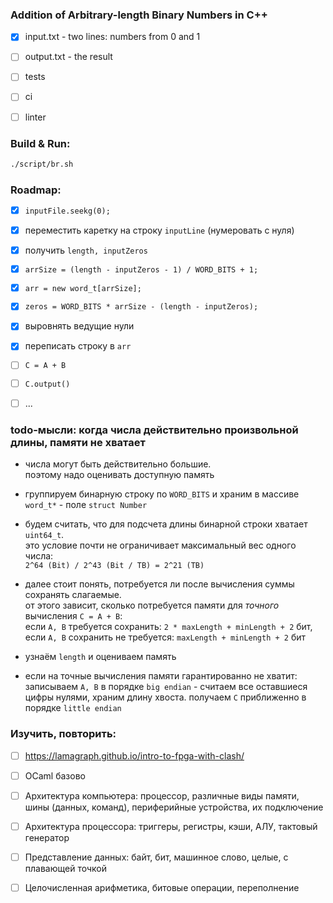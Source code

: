 
### Addition of Arbitrary-length Binary Numbers in C++

- [x] input.txt  - two lines: numbers from 0 and 1  
- [ ] output.txt - the result
- [ ] tests
- [ ] ci
- [ ] linter 


### Build & Run:

```bash 
./script/br.sh
```


### Roadmap:

- [x] `inputFile.seekg(0);`

- [x] переместить каретку на строку `inputLine` (нумеровать с нуля)

- [x] получить `length, inputZeros`

- [x] `arrSize = (length - inputZeros - 1) / WORD_BITS + 1;`

- [x] `arr = new word_t[arrSize];`
  
- [x] `zeros = WORD_BITS * arrSize - (length - inputZeros);`

- [x] выровнять ведущие нули

- [x] переписать строку в `arr`

- [ ] `C = A + B`

- [ ] `C.output()`

- [ ] ...


### todo-мысли: когда числа действительно произвольной длины, памяти не хватает

- числа могут быть действительно большие.  
  поэтому надо оценивать доступную память

- группируем бинарную строку по `WORD_BITS` и храним в массиве `word_t*` - поле `struct Number`

- будем считать, что для подсчета длины бинарной строки хватает `uint64_t`.  
  это условие почти не ограничивает максимальный вес одного числа:  
  `2^64 (Bit) / 2^43 (Bit / TB) = 2^21 (TB)`

- далее стоит понять, потребуется ли после вычисления суммы сохранять слагаемые.  
  от этого зависит, сколько потребуется памяти для *точного* вычисления `C = A + B`:  
  если `A, B` требуется сохранить: `2 * maxLength + minLength + 2` бит,  
  если `A, B` сохранить не требуется: `maxLength + minLength + 2` бит

- узнаём `length` и оцениваем память  

- если на точные вычисления памяти гарантированно не хватит:  
  записываем `A, B` в порядке `big endian` - считаем все оставшиеся цифры нулями, храним длину хвоста.
  получаем `C` приближенно в порядке `little endian`


### Изучить, повторить:

- [ ] https://lamagraph.github.io/intro-to-fpga-with-clash/

- [ ] OCaml базово

- [ ] Архитектура компьютера:
        процессор, различные виды памяти, шины (данных, команд), периферийные устройства, их подключение

- [ ] Архитектура процессора:
        триггеры, регистры, кэши, АЛУ, тактовый генератор 

- [ ] Представление данных: 
        байт, бит, машинное слово, целые, с плавающей точкой

- [ ] Целочисленная арифметика, битовые операции, переполнение
